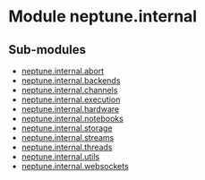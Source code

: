 Module neptune.internal
=======================

Sub-modules
-----------
* [neptune.internal.abort](https://app.gitbook.com/@jakub-czakon/s/neptune-ai//api-reference/neptune.internal/neptune.internal.abort.md)
* [neptune.internal.backends](https://app.gitbook.com/@jakub-czakon/s/neptune-ai//api-reference/neptune.internal/neptune.internal.backends.md)
* [neptune.internal.channels](https://app.gitbook.com/@jakub-czakon/s/neptune-ai//api-reference/neptune.internal/neptune.internal.channels.md)
* [neptune.internal.execution](https://app.gitbook.com/@jakub-czakon/s/neptune-ai//api-reference/neptune.internal/neptune.internal.execution.md)
* [neptune.internal.hardware](https://app.gitbook.com/@jakub-czakon/s/neptune-ai//api-reference/neptune.internal/neptune.internal.hardware.md)
* [neptune.internal.notebooks](https://app.gitbook.com/@jakub-czakon/s/neptune-ai//api-reference/neptune.internal/neptune.internal.notebooks.md)
* [neptune.internal.storage](https://app.gitbook.com/@jakub-czakon/s/neptune-ai//api-reference/neptune.internal/neptune.internal.storage.md)
* [neptune.internal.streams](https://app.gitbook.com/@jakub-czakon/s/neptune-ai//api-reference/neptune.internal/neptune.internal.streams.md)
* [neptune.internal.threads](https://app.gitbook.com/@jakub-czakon/s/neptune-ai//api-reference/neptune.internal/neptune.internal.threads.md)
* [neptune.internal.utils](https://app.gitbook.com/@jakub-czakon/s/neptune-ai//api-reference/neptune.internal/neptune.internal.utils.md)
* [neptune.internal.websockets](https://app.gitbook.com/@jakub-czakon/s/neptune-ai//api-reference/neptune.internal/neptune.internal.websockets.md)